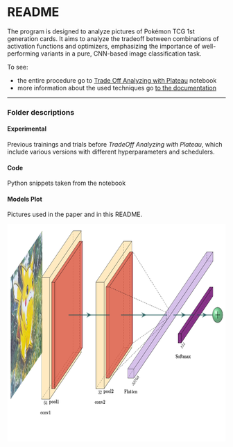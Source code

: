 # README
The program is designed to analyze pictures of Pokémon TCG 1st generation cards. It aims to analyze the tradeoff between combinations of activation functions and optimizers, emphasizing the importance of well-performing variants in a pure, CNN-based image classification task. 

To see:
- the entire procedure go to [Trade Off Analyzing with Plateau](TradeOff_Analyzing_withPlateau.ipynb) notebook
- more information about the used techniques go [to the documentation](analyzing_tradeoffs_v1.pdf)

------

### Folder descriptions

#### Experimental

Previous trainings and trials before _TradeOff Analyzing with Plateau_, which include various versions with different hyperparameters and schedulers.

#### Code

Python snippets taken from the notebook

#### Models Plot

Pictures used in the paper and in this README.

<img src="Models Plot/model.jpg" alt="Example Image" width="900" height="500">
